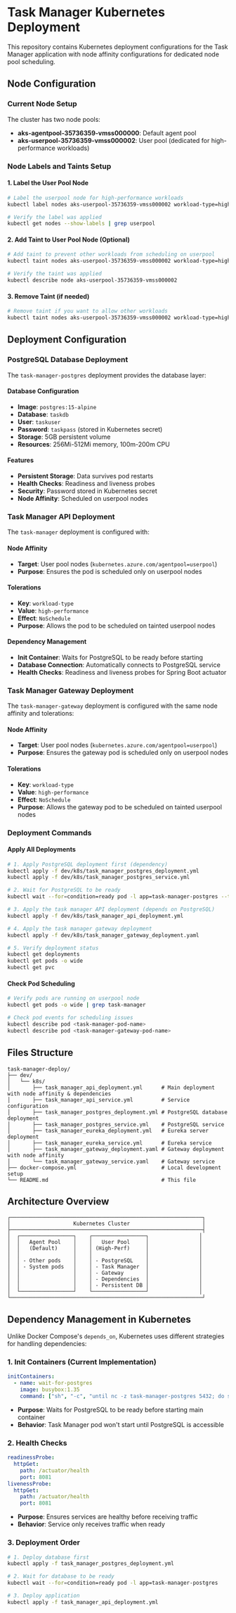 # Task Manager Kubernetes Deployment

This repository contains Kubernetes deployment configurations for the Task Manager application with node affinity configurations for dedicated node pool scheduling.

## Node Configuration

### Current Node Setup
The cluster has two node pools:
- **aks-agentpool-35736359-vmss000000**: Default agent pool
- **aks-userpool-35736359-vmss000002**: User pool (dedicated for high-performance workloads)

### Node Labels and Taints Setup

#### 1. Label the User Pool Node
```bash
# Label the userpool node for high-performance workloads
kubectl label nodes aks-userpool-35736359-vmss000002 workload-type=high-performance

# Verify the label was applied
kubectl get nodes --show-labels | grep userpool
```

#### 2. Add Taint to User Pool Node (Optional)
```bash
# Add taint to prevent other workloads from scheduling on userpool
kubectl taint nodes aks-userpool-35736359-vmss000002 workload-type=high-performance:NoSchedule

# Verify the taint was applied
kubectl describe node aks-userpool-35736359-vmss000002
```

#### 3. Remove Taint (if needed)
```bash
# Remove taint if you want to allow other workloads
kubectl taint nodes aks-userpool-35736359-vmss000002 workload-type=high-performance:NoSchedule-
```

## Deployment Configuration

### PostgreSQL Database Deployment
The `task-manager-postgres` deployment provides the database layer:

#### Database Configuration
- **Image**: `postgres:15-alpine`
- **Database**: `taskdb`
- **User**: `taskuser`
- **Password**: `taskpass` (stored in Kubernetes secret)
- **Storage**: 5GB persistent volume
- **Resources**: 256Mi-512Mi memory, 100m-200m CPU

#### Features
- **Persistent Storage**: Data survives pod restarts
- **Health Checks**: Readiness and liveness probes
- **Security**: Password stored in Kubernetes secret
- **Node Affinity**: Scheduled on userpool nodes

### Task Manager API Deployment
The `task-manager` deployment is configured with:

#### Node Affinity
- **Target**: User pool nodes (`kubernetes.azure.com/agentpool=userpool`)
- **Purpose**: Ensures the pod is scheduled only on userpool nodes

#### Tolerations
- **Key**: `workload-type`
- **Value**: `high-performance`
- **Effect**: `NoSchedule`
- **Purpose**: Allows the pod to be scheduled on tainted userpool nodes

#### Dependency Management
- **Init Container**: Waits for PostgreSQL to be ready before starting
- **Database Connection**: Automatically connects to PostgreSQL service
- **Health Checks**: Readiness and liveness probes for Spring Boot actuator

### Task Manager Gateway Deployment
The `task-manager-gateway` deployment is configured with the same node affinity and tolerations:

#### Node Affinity
- **Target**: User pool nodes (`kubernetes.azure.com/agentpool=userpool`)
- **Purpose**: Ensures the gateway pod is scheduled only on userpool nodes

#### Tolerations
- **Key**: `workload-type`
- **Value**: `high-performance`
- **Effect**: `NoSchedule`
- **Purpose**: Allows the gateway pod to be scheduled on tainted userpool nodes

### Deployment Commands

#### Apply All Deployments
```bash
# 1. Apply PostgreSQL deployment first (dependency)
kubectl apply -f dev/k8s/task_manager_postgres_deployment.yml
kubectl apply -f dev/k8s/task_manager_postgres_service.yml

# 2. Wait for PostgreSQL to be ready
kubectl wait --for=condition=ready pod -l app=task-manager-postgres --timeout=300s

# 3. Apply the task manager API deployment (depends on PostgreSQL)
kubectl apply -f dev/k8s/task_manager_api_deployment.yml

# 4. Apply the task manager gateway deployment
kubectl apply -f dev/k8s/task_manager_gateway_deployment.yaml

# 5. Verify deployment status
kubectl get deployments
kubectl get pods -o wide
kubectl get pvc
```

#### Check Pod Scheduling
```bash
# Verify pods are running on userpool node
kubectl get pods -o wide | grep task-manager

# Check pod events for scheduling issues
kubectl describe pod <task-manager-pod-name>
kubectl describe pod <task-manager-gateway-pod-name>
```

## Files Structure

```
task-manager-deploy/
├── dev/
│   └── k8s/
│       ├── task_manager_api_deployment.yml      # Main deployment with node affinity & dependencies
│       ├── task_manager_api_service.yml         # Service configuration
│       ├── task_manager_postgres_deployment.yml # PostgreSQL database deployment
│       ├── task_manager_postgres_service.yml    # PostgreSQL service
│       ├── task_manager_eureka_deployment.yml   # Eureka server deployment
│       ├── task_manager_eureka_service.yml      # Eureka service
│       ├── task_manager_gateway_deployment.yaml # Gateway deployment with node affinity
│       └── task_manager_gateway_service.yaml    # Gateway service
├── docker-compose.yml                           # Local development setup
└── README.md                                    # This file
```

## Architecture Overview

```
┌─────────────────────────────────────────────────────────────┐
│                    Kubernetes Cluster                       │
├─────────────────────────────────────────────────────────────┤
│  ┌─────────────────┐    ┌─────────────────┐                │
│  │   Agent Pool    │    │   User Pool     │                │
│  │   (Default)     │    │ (High-Perf)     │                │
│  │                 │    │                 │                │
│  │ - Other pods    │    │ - PostgreSQL    │                │
│  │ - System pods   │    │ - Task Manager  │                │
│  │                 │    │ - Gateway       │                │
│  │                 │    │ - Dependencies  │                │
│  │                 │    │ - Persistent DB │                │
│  └─────────────────┘    └─────────────────┘                │
└─────────────────────────────────────────────────────────────┘
```

## Dependency Management in Kubernetes

Unlike Docker Compose's `depends_on`, Kubernetes uses different strategies for handling dependencies:

### 1. **Init Containers** (Current Implementation)
```yaml
initContainers:
  - name: wait-for-postgres
    image: busybox:1.35
    command: ["sh", "-c", "until nc -z task-manager-postgres 5432; do sleep 2; done"]
```
- **Purpose**: Waits for PostgreSQL to be ready before starting main container
- **Behavior**: Task Manager pod won't start until PostgreSQL is accessible

### 2. **Health Checks**
```yaml
readinessProbe:
  httpGet:
    path: /actuator/health
    port: 8081
livenessProbe:
  httpGet:
    path: /actuator/health
    port: 8081
```
- **Purpose**: Ensures services are healthy before receiving traffic
- **Behavior**: Service only receives traffic when ready

### 3. **Deployment Order**
```bash
# 1. Deploy database first
kubectl apply -f task_manager_postgres_deployment.yml

# 2. Wait for database to be ready
kubectl wait --for=condition=ready pod -l app=task-manager-postgres

# 3. Deploy application
kubectl apply -f task_manager_api_deployment.yml
```
